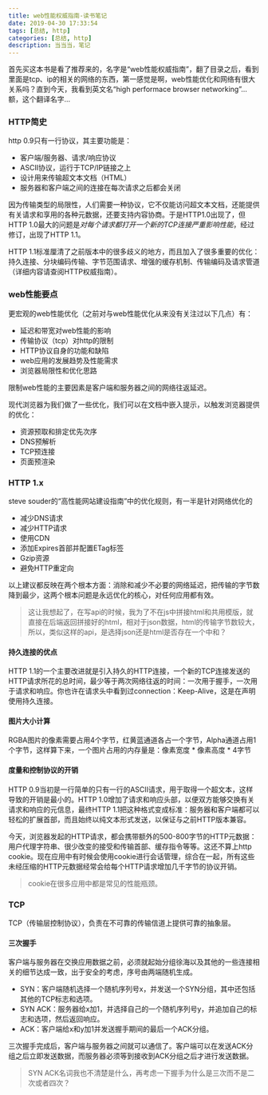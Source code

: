 ```yaml
---
title: web性能权威指南-读书笔记
date: 2019-04-30 17:33:54
tags: [总结, http]
categories: [总结, http]
description: 当当当，笔记
---
```


首先买这本书是看了推荐来的，名字是“web性能权威指南”，翻了目录之后，看到里面是tcp、ip的相关的网络的东西，第一感觉是啊，web性能优化和网络有很大关系吗？直到今天，我看到英文名“high performace browser networking”...额，这个翻译名字...

### HTTP简史
http 0.9只有一行协议，其主要功能是：
* 客户端/服务器、请求/响应协议
* ASCII协议，运行于TCP/IP链接之上
* 设计用来传输超文本文档（HTML）
* 服务器和客户端之间的连接在每次请求之后都会关闭

因为传输类型的局限性，人们需要一种协议，它不仅能访问超文本文档，还能提供有关请求和享用的各种元数据，还要支持内容协商。于是HTTP1.0出现了，但HTTP 1.0最大的问题是*对每个请求都打开一个新的TCP连接严重影响性能*，经过修订，出现了HTTP 1.1。

HTTP 1.1标准厘清了之前版本中的很多歧义的地方，而且加入了很多重要的优化：持久连接、分块编码传输、字节范围请求、增强的缓存机制、传输编码及请求管道（详细内容请查阅HTTP权威指南）。


### web性能要点
更宏观的web性能优化（之前对与web性能优化从来没有关注过以下几点）有：
* 延迟和带宽对web性能的影响
* 传输协议（tcp）对http的限制
* HTTP协议自身的功能和缺陷
* web应用的发展趋势及性能需求
* 浏览器局限性和优化思路

限制web性能的主要因素是客户端和服务器之间的网络往返延迟。

现代浏览器为我们做了一些优化，我们可以在文档中嵌入提示，以触发浏览器提供的优化：
* 资源预取和排定优先次序
* DNS预解析
* TCP预连接
* 页面预渲染

### HTTP 1.x
steve souder的“高性能网站建设指南”中的优化规则，有一半是针对网络优化的
* 减少DNS请求
* 减少HTTP请求
* 使用CDN
* 添加Expires首部并配置ETag标签
* Gzip资源
* 避免HTTP重定向

以上建议都反映在两个根本方面：消除和减少不必要的网络延迟，把传输的字节数降到最少，这两个根本问题是永远优化的核心，对任何应用都有效。

>这让我想起了，在写api的时候，我为了不在js中拼接html和共用模版，就直接在后端返回拼接好的html，相对于json数据，html的传输字节数较大，所以，类似这样的api，是选择json还是html是否存在一个中和？

#### 持久连接的优点
HTTP 1.1的一个主要改进就是引入持久的HTTP连接，一个新的TCP连接发送的HTTP请求所花的总时间，最少等于两次网络往返的时间：一次用于握手，一次用于请求和响应。你也许在请求头中看到过connection：Keep-Alive，这是在声明使用持久连接。

#### 图片大小计算
RGBA图片的像素需要占用4个字节，红黄蓝通道各占一个字节，Alpha通道占用1个字节，这样算下来，一个图片占用的内存量是：像素宽度 * 像素高度 * 4字节

#### 度量和控制协议的开销
HTTP 0.9当初是一行简单的只有一行的ASCII请求，用于取得一个超文本，这样导致的开销是最小的。HTTP 1.0增加了请求和响应头部，以便双方能够交换有关请求和响应的元信息，最终HTTP 1.1把这种格式变成标准：服务器和客户端都可以轻松的扩展首部，而且始终以纯文本形式发送，以保证与之前HTTP版本兼容。

今天，浏览器发起的HTTP请求，都会携带额外的500-800字节的HTTP元数据：用户代理字符串、很少改变的接受和传输首部、缓存指令等等。这还不算上http cookie。现在应用中有时候会使用cookie进行会话管理，综合在一起，所有这些未经压缩的HTTP元数据经常会给每个HTTP请求增加几千字节的协议开销。

>cookie在很多应用中都是常见的性能瓶颈。

### TCP
TCP（传输层控制协议），负责在不可靠的传输信道上提供可靠的抽象层。

#### 三次握手
客户端与服务器在交换应用数据之前，必须就起始分组徐海以及其他的一些连接相关的细节达成一致，出于安全的考虑，序号由两端随机生成。
* SYN：客户端随机选择一个随机序列号x，并发送一个SYN分组，其中还包括其他的TCP标志和选项。
* SYN ACK：服务器给x加1，并选择自己的一个随机序列号y，并追加自己的标志和选项，然后返回响应。
* ACK：客户端给x和y加1并发送握手期间的最后一个ACK分组。

三次握手完成后，客户端与服务器之间就可以通信了。客户端可以在发送ACK分组之后立即发送数据，而服务器必须等到接收到ACK分组之后才进行发送数据。

>SYN ACK名词我也不清楚是什么，再考虑一下握手为什么是三次而不是二次或者四次？


